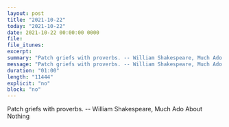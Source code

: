 ```yaml
---
layout: post
title: "2021-10-22"
today: "2021-10-22"
date: 2021-10-22 00:00:00 0000
file:
file_itunes:
excerpt:
summary: "Patch griefs with proverbs. -- William Shakespeare, Much Ado About Nothing "
message: "Patch griefs with proverbs. -- William Shakespeare, Much Ado About Nothing "
duration: "01:00"
length: "11444"
explicit: "no"
block: "no"
---
```

Patch griefs with proverbs. -- William Shakespeare, Much Ado About Nothing 

